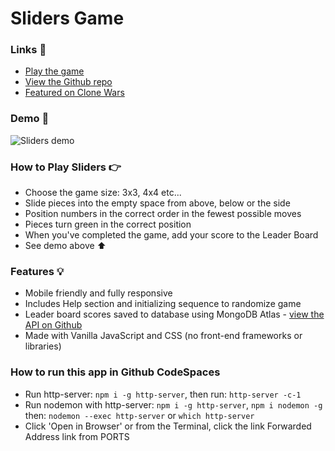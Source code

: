 # Sliders Game

### Links 🔗

- [Play the game](https://js-sliders-game.vercel.app/)
- [View the Github repo](https://github.com/rolandjlevy/js-sliders-game)
- [Featured on Clone Wars](https://github.com/GorvGoyl/Clone-Wars#clones-and-alternatives)

### Demo 🏁

![Sliders demo](https://github.com/rolandjlevy/js-sliders-game/blob/master/images/sliders-demo.gif?raw=true 'Sliders demo')

### How to Play Sliders 👉

- Choose the game size: 3x3, 4x4 etc...
- Slide pieces into the empty space from above, below or the side
- Position numbers in the correct order in the fewest possible moves
- Pieces turn green in the correct position
- When you've completed the game, add your score to the Leader Board
- See demo above ⬆

### Features 💡

- Mobile friendly and fully responsive
- Includes Help section and initializing sequence to randomize game
- Leader board scores saved to database using MongoDB Atlas - [view the API on Github](https://github.com/rolandjlevy/express-portfolio-api)
- Made with Vanilla JavaScript and CSS (no front-end frameworks or libraries)

### How to run this app in Github CodeSpaces

- Run http-server: `npm i -g http-server`, then run: `http-server -c-1`
- Run nodemon with http-server: `npm i -g http-server`, `npm i nodemon -g` then: `nodemon --exec http-server` or `which http-server`
- Click 'Open in Browser' or from the Terminal, click the link Forwarded Address link from PORTS
